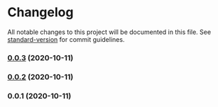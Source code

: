# Changelog

All notable changes to this project will be documented in this file. See [standard-version](https://github.com/conventional-changelog/standard-version) for commit guidelines.

### [0.0.3](///compare/v0.0.2...v0.0.3) (2020-10-11)

### [0.0.2](///compare/v0.0.1...v0.0.2) (2020-10-11)

### 0.0.1 (2020-10-11)
